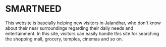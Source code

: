 # SMARTNEED
This website is bascially helping new visitors in Jalandhar, who don't know about their near surroundings regarding               their daily needs and entertainment. In this site, visitors can easily handle this site for searching the shopping mall,  grocery, temples, cinemas and so on. 
